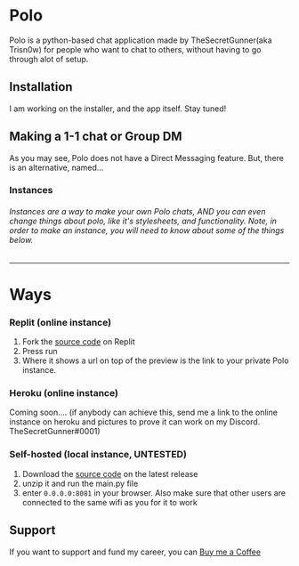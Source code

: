 # Polo
Polo is a python-based chat application made by TheSecretGunner(aka Trisn0w) for people who want to chat to others, without having to go through alot of setup.
## Installation
I am working on the installer, and the app itself. Stay tuned!

## Making a 1-1 chat or Group DM
As you may see, Polo does not have a Direct Messaging feature. But, there is an alternative, named...
### Instances
###### Instances are a way to make your own Polo chats, AND you can even change things about polo, like it's stylesheets, and functionality. Note, in order to make an instance, you will need to know about some of the things below.
-------------

# Ways

### Replit (online instance)
1. Fork the [source code](https://replit.com/@triscord/polo) on Replit
2. Press run
3. Where it shows a url on top of the preview is the link to your private Polo instance.

### Heroku (online instance)
Coming soon.... (if anybody can achieve this, send me a link to the online instance on heroku and pictures to prove it can work on my Discord. TheSecretGunner#0001)

### Self-hosted (local instance, UNTESTED)
1. Download the [source code](https:/github.com/trisn0w/polo/releases) on the latest release
2. unzip it and run the main.py file
3. enter `0.0.0.0:8081` in your browser. Also make sure that other users are connected to the same wifi as you for it to work

## Support
If you want to support and fund my career, you can [Buy me a Coffee](https://www.buymeacoffee.com/secretgunner)
